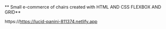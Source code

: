** Small e-commerce of chairs created with HTML AND CSS FLEXBOX AND GRID**

https://https://lucid-panini-811374.netlify.app
